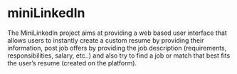 # miniLinkedIn
The MiniLinkedIn project aims at providing a web based user interface that allows users to instantly create a custom resume by providing their information, post job offers by providing the job description (requirements, responsibilities, salary, etc..) and also try to find a job or match that best fits the user’s resume (created on the platform).
